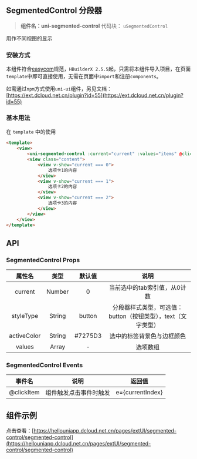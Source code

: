 

## SegmentedControl 分段器
> **组件名：uni-segmented-control**
> 代码块： `uSegmentedControl`


用作不同视图的显示

### 安装方式

本组件符合[easycom](https://uniapp.dcloud.io/collocation/pages?id=easycom)规范，`HBuilderX 2.5.5`起，只需将本组件导入项目，在页面`template`中即可直接使用，无需在页面中`import`和注册`components`。

如需通过`npm`方式使用`uni-ui`组件，另见文档：[https://ext.dcloud.net.cn/plugin?id=55](https://ext.dcloud.net.cn/plugin?id=55)

### 基本用法

在 ``template`` 中的使用

```html
<template>
    <view>
        <uni-segmented-control :current="current" :values="items" @clickItem="onClickItem" styleType="button" activeColor="#4cd964"></uni-segmented-control>
        <view class="content">
            <view v-show="current === 0">
                选项卡1的内容
            </view>
            <view v-show="current === 1">
                选项卡2的内容
            </view>
            <view v-show="current === 2">
                选项卡3的内容
            </view>
        </view>
    </view>
</template>
```

## API

### SegmentedControl Props

|属性名				|类型				|默认值	|说明															|
|:-:					|:-:				|:-:	|:-:															|
|current			|Number			|0		|当前选中的tab索引值，从0计数									|
|styleType		|String			|button	|分段器样式类型，可选值：button（按钮类型），text（文字类型）	|
|activeColor	|String			|#7275D3|选中的标签背景色与边框颜色										|
|values				|Array			|-		|选项数组														|

### SegmentedControl Events

|事件名		|说明					|返回值				|
|:-:		|:-:					|:-:				|
|@clickItem	|组件触发点击事件时触发	|e={currentIndex}	|



## 组件示例

点击查看：[https://hellouniapp.dcloud.net.cn/pages/extUI/segmented-control/segmented-control](https://hellouniapp.dcloud.net.cn/pages/extUI/segmented-control/segmented-control)
